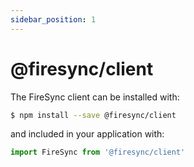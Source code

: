 ```yaml
---
sidebar_position: 1
---
```


# @firesync/client

The FireSync client can be installed with:

```sh
$ npm install --save @firesync/client
```

and included in your application with:

```js
import FireSync from '@firesync/client'
```

